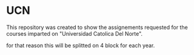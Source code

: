 # UCN

This repository was created to show the assignements requested for the courses imparted on "Universidad Catolica Del Norte".

for that reason this will be splitted on 4 block for each year.
